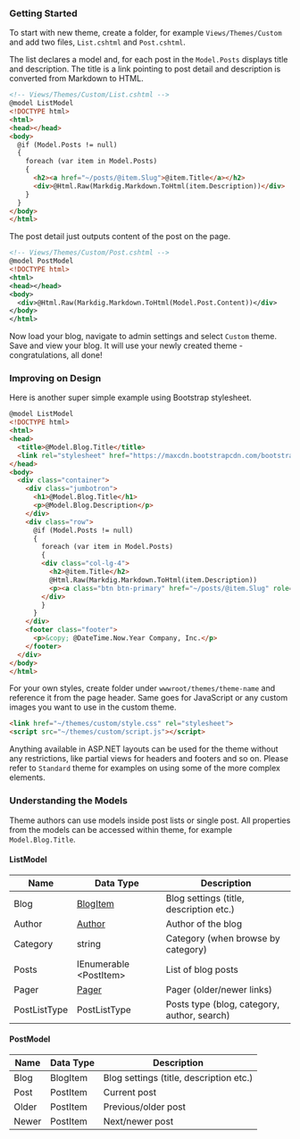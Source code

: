 ### Getting Started

To start with new theme, create a folder, for example `Views/Themes/Custom` and add two files,
`List.cshtml` and `Post.cshtml`.

The list declares a model and, for each post in the `Model.Posts` displays title and description.
The title is a link pointing to post detail and description is converted from Markdown to HTML.

```html
<!-- Views/Themes/Custom/List.cshtml -->
@model ListModel
<!DOCTYPE html>
<html>
<head></head>
<body>
  @if (Model.Posts != null)
  {
    foreach (var item in Model.Posts)
    {
      <h2><a href="~/posts/@item.Slug">@item.Title</a></h2>
      <div>@Html.Raw(Markdig.Markdown.ToHtml(item.Description))</div>
    }
  }
</body>
</html>
```

The post detail just outputs content of the post on the page.

```xml
<!-- Views/Themes/Custom/Post.cshtml -->
@model PostModel
<!DOCTYPE html>
<html>
<head></head>
<body>
  <div>@Html.Raw(Markdig.Markdown.ToHtml(Model.Post.Content))</div>
</body>
</html>
```

Now load your blog, navigate to admin settings and select `Custom` theme. Save and view your blog.
It will use your newly created theme - congratulations, all done!

### Improving on Design

Here is another super simple example using Bootstrap stylesheet.

```html
@model ListModel
<!DOCTYPE html>
<html>
<head>
  <title>@Model.Blog.Title</title>
  <link rel="stylesheet" href="https://maxcdn.bootstrapcdn.com/bootstrap/3.3.7/css/bootstrap.min.css">
</head>
<body>
  <div class="container">
    <div class="jumbotron">
      <h1>@Model.Blog.Title</h1>
      <p>@Model.Blog.Description</p>
    </div>
    <div class="row">
      @if (Model.Posts != null)
      {
        foreach (var item in Model.Posts)
        {
        <div class="col-lg-4">
          <h2>@item.Title</h2>
          @Html.Raw(Markdig.Markdown.ToHtml(item.Description))
          <p><a class="btn btn-primary" href="~/posts/@item.Slug" role="button">View details &raquo;</a></p>
        </div>
        }
      }
    </div>
    <footer class="footer">
      <p>&copy; @DateTime.Now.Year Company, Inc.</p>
    </footer>
  </div>
</body>
</html>
```

For your own styles, create folder under `wwwroot/themes/theme-name` and reference it from the page header.
Same goes for JavaScript or any custom images you want to use in the custom theme. 

```html
<link href="~/themes/custom/style.css" rel="stylesheet">
<script src="~/themes/custom/script.js"></script>
```

Anything available in ASP.NET layouts can be used for the theme without any restrictions, like partial views for 
headers and footers and so on. Please refer to `Standard` theme for examples on using some of the more complex elements.

### Understanding the Models

Theme authors can use models inside post lists or single post. All properties from 
the models can be accessed within theme, for example `Model.Blog.Title`.

#### ListModel

Name | Data Type | Description
--- | --- | ---
Blog | [BlogItem](https://github.com/hermanliu/Blogifier/blob/master/src/Core/Data/Models/AppModel.cs) | Blog settings (title, description etc.) 
Author | [Author](https://github.com/hermanliu/Blogifier/blob/master/src/Core/Data/Domain/Author.cs) | Author of the blog 
Category | string | Category (when browse by category)
Posts | IEnumerable &lt;PostItem&gt; |  List of blog posts
Pager | [Pager](https://github.com/hermanliu/Blogifier/blob/master/src/Core/Helpers/Pager.cs) | Pager (older/newer links)
PostListType | PostListType | Posts type (blog, category, author, search)

#### PostModel

Name | Data Type | Description
--- | --- | ---
Blog | BlogItem | Blog settings (title, description etc.) 
Post | PostItem | Current post
Older | PostItem | Previous/older post
Newer | PostItem | Next/newer post
